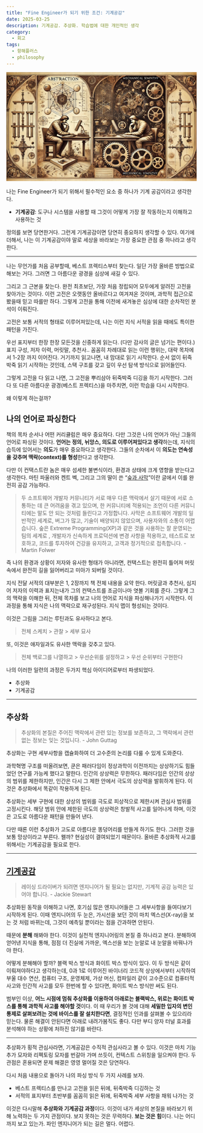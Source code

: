 ```yaml
---
title: "Fine Engineer가 되기 위한 조건: 기계공감"
date: 2025-03-25
description: 기계공감. 추상화. 학습법에 대한 개인적인 생각
category:
  - 회고
tags:
  - 항해플러스
  - philosophy
---
```

![](./img/fine_Engineer_symphaty.webp)

나는 Fine Engineer가 되기 위해서 필수적인 요소 중 하나가 기계 공감이라고 생각한다.

- **기계공감**: 도구나 시스템을 사용할 때 그것이 어떻게 가장 잘 작동하는지 이해하고 사용하는 것

정의를 보면 당연한거다. 그런게 기계공감이면 당연히 중요하지 생각할 수 있다. 여기에 더해서, 나는 이 기계공감이야 말로 세상을 바라보는 가장 중요한 관점 중 하나라고 생각한다.

---

나는 무언가를 처음 공부할때, 베스트 프렉티스부터 찾는다. 일단 가장 올바른 방법으로 해보는 거다. 그러면 그 아름다운 광경을 심상에 새길 수 있다.

그리고 그 근본을 찾는다. 완전 최초보단, 가장 처음 정립되어 모두에게 알려진 고전을 찾아가는 것이다. 이런 고전은 오랫동안 올바르다고 여겨져온 것이며, 과학적 접근으로 봤을때 믿고 따를만 하다. 그렇게 고전을 통해 이전에 새겨놓은 심상에 대한 순차적인 분석이 이뤄진다. 

고전은 보통 서적의 형태로 이루어져있는데, 나는 이런 지식 서적을 읽을 때에도 특이한 패턴을 가진다. 

우선 표지부터 한장 한장 모든것을 신중하게 읽는다. (다만 감사의 글은 넘기는 편이다.) 표지 구성, 저자 이력, 머릿말, 추천사.. 꼼꼼히 차례대로 읽는 이런 행위는, 대략 목차에서 1-2장 까지 이어진다. 거기까지 읽고나면, 내 맘대로 읽기 시작한다. 순서 없이 뒤죽박죽 읽기 시작하는 것인데, 스택 구조를 갖고 깊이 우선 탐색 방식으로 읽어들인다.

그렇게 고전을 다 읽고 나면, 그 고전을 뿌리삼아 뒤죽박죽 디깅을 하기 시작한다. 그러다 또 다른 아름다운 광경(베스트 프렉티스)을 마주치면, 이런 학습을 다시 시작한다.

왜 이렇게 하는걸까?

## 나의 언어로 파싱한다

책의 목차 순서나 어떤 커리큘럼은 매우 중요하다.
다만 그것은 나의 언어가 아닌 그들의 언어로 파싱된 것이다. **언어는 정의, 뉘앙스, 의도로 이루어져있다고 생각**하는데, 지식의 습득에 있어서는 **의도**가 매우 중요하다고 생각한다. 그들의 순차에서 이 **의도는 연속성을 갖추며 맥락(context)를 형성**한다고 생각한다.

다만 이 컨택스트란 놈은 매우 섬세한 불변식이라, 환경과 상태에 크게 영향을 받는다고 생각한다. 마틴 파울러와 켄트 벡, 그리고 그의 딸이 쓴 “[숲과 사막]( https://martinfowler.com/bliki/ForestAndDesert.html)”이란 글에서 이를 완전히 공감 가능하다.

> 두 소프트웨어 개발자 커뮤니티가 서로 매우 다른 맥락에서 살기 때문에 서로 소통하는 데 큰 어려움을 겪고 있으며, 한 커뮤니티에 적용되는 조언이 다른 커뮤니티에는 말도 안 되는 것처럼 들린다고 가정합니다. 사막은 소프트웨어 개발의 일반적인 세계로, 버그가 많고, 기술이 배양되지 않았으며, 사용자와의 소통이 어렵습니다. 숲은 Extreme Programming(XP)과 같은 것을 사용하는 잘 운영되는 팀의 세계로 , 개발자가 신속하게 프로덕션에 변경 사항을 적용하고, 테스트로 보호하고, 코드를 투자하여 건강을 유지하고, 고객과 정기적으로 접촉합니다. - Martin Folwer

즉 나의 환경과 상황이 저자와 유사한 형태가 아니라면, 컨택스트는 완전히 틀어져 머릿속에서 완전히 길을 잃어버리고 미아가 되버릴 것이다.

지식 전달 서적의 대부분은 1, 2장까지 책 전체 내용을 요약 한다. 머릿글과 추천사, 심지어 저자의 이력과 표지는내가 그의 컨택스트를 조금이나마 엿볼 기회를 준다. 그렇게 그의 맥락을 이해한 뒤, 전체 목차를 보고 나의 언어로 지식을 파싱해나가기 시작한다. 이 과정을 통해 지식은 나의 맥락으로 재구성된다. 지식 맵이 형성되는 것이다.

이것은 그림을 그리는 루틴과도 유사하다고 본다. 

> 전체 스케치 > 관찰 > 세부 묘사

또, 이것은 애자일과도 유사한 맥락을 갖추고 있다.

> 전체 백로그를 나열하고 > 우선순위를 설정하고 > 우선 순위부터 구현한다

나의 이러한 일련의 과정은 두가지 핵심 아이디어로부터 파생되었다.

- 추상화
- 기계공감

---

## 추상화

> 추상화의 본질은 주어진 맥락에서 관련 있는 정보를 보존하고, 그 맥락에서 관련 없는 정보는 잊는 것입니다. - John Guttag

추상화는 구현 세부사항을 캡슐화하여 더 고수준의 논리를 다룰 수 있게 도와준다.

과학혁명 구조를 떠올려보면, 쿤은 패러다임이 정상과학이 이전까지는 상상하기도 힘들었던 연구를 가능케 했다고 말한다. 인간의 상상력은 무한하다. 패러다임은 인간의 상상의 범위를 제한하지만, 인간은 다시 그 제한 안에서 극도의 상상력을 발휘하게 된다. 이것은 추상화에서 똑같이 작용하게 된다.

추상화는 세부 구현에 대한 상상의 범위를 극도로 피상적으로 제한시켜 관심사 범위를 고정시킨다. 해당 범위 안에 제한된 극도의 상상력은 창발적 사고를 일어나게 하며, 이것은 고도로 아름다운 패턴을 만들어 낸다.

다만 때론 이런 추상화가 고도로 아름다운 똥덩어리를 만들게 하기도 한다. 그러한 것을 보통 망상이라고 부른다. 왤까? 현실성이 결여되었기 때문이다. 올바른 추상화적 사고를 위해서는 기계공감을 필요로 한다.

---

## [기계공감](https://wa.aws.amazon.com/wellarchitected/2020-07-02T19-33-23/wat.concept.mechanical-sympathy.en.html)

> 레이싱 드라이버가 되려면 엔지니어가 될 필요는 없지만, 기계적 공감 능력은 있어야 합니다. - Jackie Stewart

추상화된 동작을 이해하고 나면, 호기심 많은 엔지니어들은 그 세부사항을 들여다보기 시작하게 된다. 이때 엔지니어의 두 눈은, 가시선을 보던 것이 마치 엑스선(X-ray)을 보는 것 처럼 바뀌는데, 그것이 예측일 뿐이라는 점을 간과하면 안된다.

때문에 **분해** 해봐야 한다. 이것이 실천적 엔지니어링의 본질 중 하나라고 본다. 분해하여 얻어낸 지식을 통해, 점점 더 진실에 가까운, 엑스선을 보는 눈알로 내 눈알을 바꿔나가야 한다.

어떻게 분해해야 할까? 블랙 박스 방식과 화이트 박스 방식이 있다. 이 두 방식은 같이 이뤄져야하다고 생각하는데, 0과 1로 이루어진 바이너리 코드적 상상에서부터 시작하여 부울 대수 연산, 컴퓨터 구조, 운영체제, 가상 머신, 컴파일러 같이 고수준으로 컴퓨터적 사고와 인간적 사고를 모두 한번에 할 수 있다면, 화이트 박스 방식만 써도 된다.

범부인 이상, **어느 시점에 멈춰 추상화를 이용하여 아래로는 블랙박스, 위로는 화이트 박스를 통해 과학적 사고를 해야할 것**이다. 이 때 우리가 볼 것에 대해 **세밀한 입자의 변인 통제로 살펴보려는 것에 바이스를 잘 설치한다면**, 결정적인 인과를 살펴볼 수 있으리라 믿는다. 물론 해결이 안된다면 아래로 내려가봄직도 좋다. 다만 부디 양자 터널 효과를 분석해야 하는 상황에 처하진 않기를 바란다.

---

추상화가 횡적 관심사라면, 기계공감은 수직적 관심사라고 볼 수 있다. 이것은 마치 기능 추가 모자와 리펙토링 모자를 번갈아 가며 쓰듯이, 컨텍스트 스위칭을 일으켜야 한다. 두 관점은 혼용되면 문제 해결은 영영 멀어질 것은 당연하다.

다시 처음 내용으로 돌아가 나의 파싱 방식 두 가지 사례를 보자.

- 베스트 프렉티스를 만나고 고전을 읽은 뒤에, 뒤죽박죽 디깅하는 것
- 서적의 표지부터 초반부를 꼼꼼히 읽은 뒤에, 뒤죽박죽 세부 사항을 채워 나가는 것

이것은 다시말해 **추상화와 기계공감 과정**이다. 이것이 내가 세상의 본질을 바라보기 위해 노력하는 두 가지 관점이다. 보지 못하는 것은 무력하다. **보는 것은 힘**이다. 나는 어디까지 보고 있는가. 파인 엔지니어가 되는 길은 멀다. 어렵다.